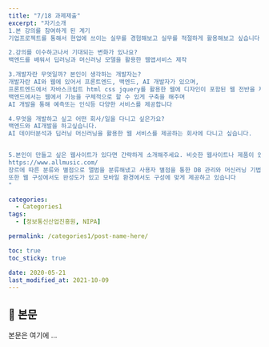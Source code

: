 ```yaml
---
title: "7/18 과제제출"
excerpt: "자기소개 
1.본 강의를 참여하게 된 계기
기업프로젝트를 통해서 현업에 쓰이는 실무를 경험해보고 실무를 적절하게 활용해보고 싶습니다

2.강의를 이수하고나서 기대되는 변화가 있나요?
백엔드를 배워서 딥러닝과 머신러닝 모델을 활용한 웹앱서비스 제작

3.개발자란 무엇일까? 본인이 생각하는 개발자는?
개발자란 AI와 웹에 있어서 프론트엔드, 백엔드, AI 개발자가 있으며, 
프론트엔드에서 자바스크립트 html css jquery를 활용한 웹에 디자인이 포함된 웹 전반을 제작하고
백엔드에서는 웹에서 기능을 구체적으로 할 수 있게 구축을 해주며
AI 개발을 통해 예측또는 인식등 다양한 서비스를 제공합니다

4.무엇을 개발하고 싶고 어떤 회사/일을 다니고 싶은가요?
백엔드와 AI개발을 하고싶습니다.
AI 데이터분석과 딥러닝 머신러닝을 활용한 웹 서비스를 제공하는 회사에 다니고 싶습니다.


5.본인이 만들고 싶은 웹사이트가 있다면 간략하게 소개해주세요. 비슷한 웹사이트나 제품이 있다면 참고할만한 url 혹은 자료를 첨부해주세요.
https://www.allmusic.com/
장르에 따른 분류와 별점으로 앨범을 분류해냈고 사용자 별점을 통한 DB 관리와 머신러닝 기법이 들어있고 가장 중요한 전문성을 가지고 있어 음악사이트로서 수준높은 서비스를 제공하고있기때문입니다
또한 웹 구성에서도 완성도가 있고 모바일 환경에서도 구성에 맞게 제공하고 있습니다
"

categories:
  - Categories1
tags:
  - [정보통신산업진흥원, NIPA]

permalink: /categories1/post-name-here/

toc: true
toc_sticky: true

date: 2020-05-21
last_modified_at: 2021-10-09
---
```


## 🦥 본문

본문은 여기에 ...
